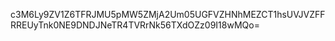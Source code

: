 c3M6Ly9ZV1Z6TFRJMU5pMW5ZMjA2Um05UGFVZHNhMEZCT1hsUVJVZFFRREUyTnk0NE9DNDJNeTR4TVRrNk56TXdOZz09I18wMQo=